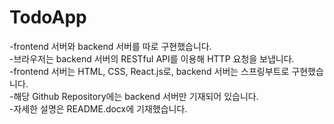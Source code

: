 # TodoApp
-frontend 서버와 backend 서버를 따로 구현했습니다.   
-브라우저는 backend 서버의 RESTful API를 이용해 HTTP 요청을 보냅니다.   
-frontend 서버는 HTML, CSS, React.js로, backend 서버는 스프링부트로 구현했습니다.   
-해당 Github Repository에는 backend 서버만 기재되어 있습니다.   
-자세한 설명은 README.docx에 기재했습니다.   
